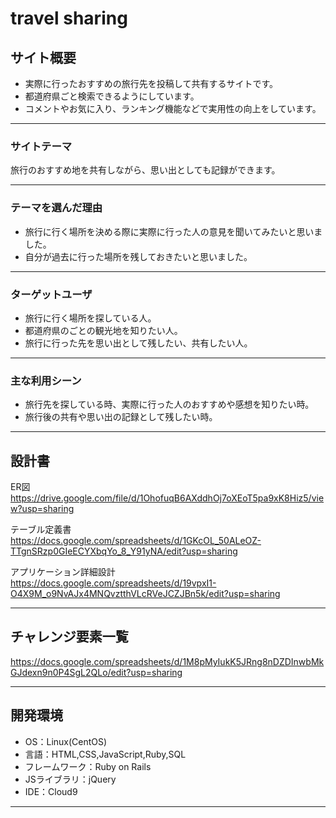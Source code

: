 # travel sharing

## サイト概要
* 実際に行ったおすすめの旅行先を投稿して共有するサイトです。
* 都道府県ごと検索できるようにしています。
* コメントやお気に入り、ランキング機能などで実用性の向上をしています。

---
### サイトテーマ
旅行のおすすめ地を共有しながら、思い出としても記録ができます。

---

### テーマを選んだ理由
* 旅行に行く場所を決める際に実際に行った人の意見を聞いてみたいと思いました。
* 自分が過去に行った場所を残しておきたいと思いました。

---

### ターゲットユーザ
* 旅行に行く場所を探している人。
* 都道府県のごとの観光地を知りたい人。
* 旅行に行った先を思い出として残したい、共有したい人。

---
### 主な利用シーン
* 旅行先を探している時、実際に行った人のおすすめや感想を知りたい時。
* 旅行後の共有や思い出の記録として残したい時。

---
## 設計書
ER図  
https://drive.google.com/file/d/1OhofuqB6AXddhOj7oXEoT5pa9xK8Hiz5/view?usp=sharing

テーブル定義書  
https://docs.google.com/spreadsheets/d/1GKcOL_50ALeOZ-TTgnSRzp0GIeECYXbqYo_8_Y91yNA/edit?usp=sharing

アプリケーション詳細設計  
https://docs.google.com/spreadsheets/d/19vpxI1-O4X9M_o9NvAJx4MNQvztthVLcRVeJCZJBn5k/edit?usp=sharing

---
## チャレンジ要素一覧
https://docs.google.com/spreadsheets/d/1M8pMyIukK5JRng8nDZDInwbMkGJdexn9n0P4SgL2QLo/edit?usp=sharing

---
## 開発環境
- OS：Linux(CentOS)
- 言語：HTML,CSS,JavaScript,Ruby,SQL
- フレームワーク：Ruby on Rails
- JSライブラリ：jQuery
- IDE：Cloud9

---
